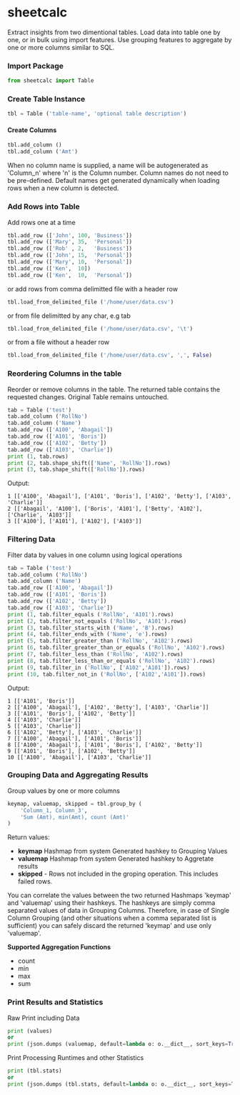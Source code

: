 # sheetcalc
Extract insights from two dimentional tables. Load data into table one by one, or in bulk using import features.
Use grouping features to aggregate by one or more columns similar to SQL.


### Import Package

```python
from sheetcalc import Table
```

### Create Table Instance
```python
tbl = Table ('table-name', 'optional table description')
```

#### Create Columns
```python
tbl.add_column ()
tbl.add_column ('Amt')
```
When no column name is supplied, a name will be autogenerated as 'Column_n' where 'n' is the Column number.  Column names do not need to be pre-defined. Default names get generated dynamically when loading rows when a new column is detected.

### Add Rows into Table

Add rows one at a time
```python
tbl.add_row (['John', 100, 'Business'])
tbl.add_row (['Mary', 35,  'Personal'])
tbl.add_row (['Rob' , 2,   'Business'])
tbl.add_row (['John', 15,  'Personal'])
tbl.add_row (['Mary', 10,  'Personal'])
tbl.add_row (['Ken',  10])
tbl.add_row (['Ken',  10,  'Personal'])
```
or add rows from comma delimitted file with a header row
```python
tbl.load_from_delimited_file ('/home/user/data.csv')
```

or from file delimitted by any char, e.g tab
```python
tbl.load_from_delimited_file ('/home/user/data.csv', '\t')
```

or from a file without a header row
```python
tbl.load_from_delimited_file ('/home/user/data.csv', ',', False)
```

### Reordering Columns in the table

Reorder or remove columns in the table. The returned table contains the requested changes. Original Table remains untouched.
```python
tab = Table ('test')
tab.add_column ('RollNo')
tab.add_column ('Name')
tab.add_row (['A100', 'Abagail'])
tab.add_row (['A101', 'Boris'])
tab.add_row (['A102', 'Betty'])
tab.add_row (['A103', 'Charlie'])
print (1, tab.rows)
print (2, tab.shape_shift(['Name', 'RollNo']).rows)
print (3, tab.shape_shift(['RollNo']).rows)
```
Output:
```
1 [['A100', 'Abagail'], ['A101', 'Boris'], ['A102', 'Betty'], ['A103', 'Charlie']]
2 [['Abagail', 'A100'], ['Boris', 'A101'], ['Betty', 'A102'], ['Charlie', 'A103']]
3 [['A100'], ['A101'], ['A102'], ['A103']]
```

### Filtering Data

Filter data by values in one column using logical operations
```python
tab = Table ('test')
tab.add_column ('RollNo')
tab.add_column ('Name')
tab.add_row (['A100', 'Abagail'])
tab.add_row (['A101', 'Boris'])
tab.add_row (['A102', 'Betty'])
tab.add_row (['A103', 'Charlie'])
print (1, tab.filter_equals ('RollNo', 'A101').rows)
print (2, tab.filter_not_equals ('RollNo', 'A101').rows)
print (3, tab.filter_starts_with ('Name', 'B').rows)
print (4, tab.filter_ends_with ('Name', 'e').rows)
print (5, tab.filter_greater_than ('RollNo', 'A102').rows)
print (6, tab.filter_greater_than_or_equals ('RollNo', 'A102').rows)
print (7, tab.filter_less_than ('RollNo', 'A102').rows)
print (8, tab.filter_less_than_or_equals ('RollNo', 'A102').rows)
print (9, tab.filter_in ('RollNo', ['A102','A101']).rows)
print (10, tab.filter_not_in ('RollNo', ['A102','A101']).rows)
```
Output:
```
1 [['A101', 'Boris']]
2 [['A100', 'Abagail'], ['A102', 'Betty'], ['A103', 'Charlie']]
3 [['A101', 'Boris'], ['A102', 'Betty']]
4 [['A103', 'Charlie']]
5 [['A103', 'Charlie']]
6 [['A102', 'Betty'], ['A103', 'Charlie']]
7 [['A100', 'Abagail'], ['A101', 'Boris']]
8 [['A100', 'Abagail'], ['A101', 'Boris'], ['A102', 'Betty']]
9 [['A101', 'Boris'], ['A102', 'Betty']]
10 [['A100', 'Abagail'], ['A103', 'Charlie']]
```


### Grouping Data and Aggregating Results

Group values by one or more columns
```python
keymap, valuemap, skipped = tbl.group_by (
	'Column_1, Column_3',
	'Sum (Amt), min(Amt), count (Amt)'
)
```
Return values:
- **keymap** Hashmap from system Generated hashkey to Grouping Values
- **valuemap** Hashmap from system Generated hashkey to Aggretate results
- **skipped** - Rows not included in the groping operation. This includes failed rows.

You can correlate the values between the two returned Hashmaps 'keymap' and 'valuemap' using their hashkeys. The hashkeys are simply comma separated values of data in Grouping Columns. Therefore, in case of Single Column Grouping (and other situations when a comma separated list is sufficient) you can safely discard the returned 'keymap' and use only 'valuemap'.


**Supported Aggregation Functions**
- count
- min
- max
- sum

### Print Results and Statistics

Raw Print including Data
```python
print (values)
or
print (json.dumps (valuemap, default=lambda o: o.__dict__, sort_keys=True, indent=4))
```

Print Processing Runtimes and other Statistics
```python
print (tbl.stats)
or
print (json.dumps (tbl.stats, default=lambda o: o.__dict__, sort_keys=True, indent=4))
```
